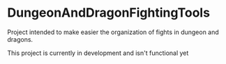 # DungeonAndDragonFightingTools
Project intended to make easier the organization of fights in dungeon and dragons.

This project is currently in development and isn't functional yet 
